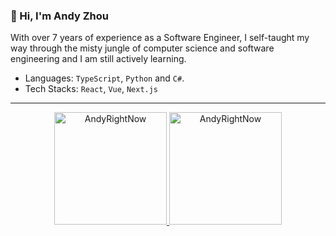 <link rel="stylesheet" type='text/css' href="https://cdn.jsdelivr.net/gh/devicons/devicon@latest/devicon.min.css" />

### 👋 Hi, I'm Andy Zhou

With over 7 years of experience as a Software Engineer, I self-taught my way through the misty jungle of computer science and software engineering and I am still actively learning. 

- Languages: `TypeScript`, `Python` and `C#`.
- Tech Stacks: `React`, `Vue`, `Next.js`

------
<div align="center">
  <a href="https://github.com/AndyRightNow">
    <img height="180em" src="https://github-readme-stats.vercel.app/api/top-langs?username=AndyRightNow&show_icons=true&locale=en&layout=compact&theme=tokyonight" alt="AndyRightNow"/>
    <img height="180em" src="https://github-readme-stats.vercel.app/api?username=AndyRightNow&show_icons=true&locale=en&layout=compact&theme=tokyonight" alt="AndyRightNow"/>
  </a>
</div>
